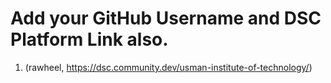 # Add your GitHub Username and DSC Platform Link also.
1) (rawheel, https://dsc.community.dev/usman-institute-of-technology/)
